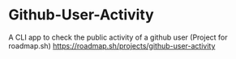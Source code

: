 # Github-User-Activity
A CLI app to check the public activity of a github user (Project for roadmap.sh)
https://roadmap.sh/projects/github-user-activity
